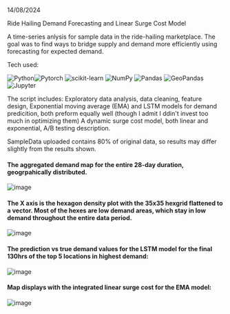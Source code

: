 14/08/2024

Ride Hailing Demand Forecasting and Linear Surge Cost Model

A time-series anlysis for sample data in the ride-hailing marketplace.
The goal was to find ways to bridge supply and demand more efficiently using forecasting for expected demand.

Tech used:

<img alt="Python" src="https://img.shields.io/badge/Python-3776ab?logo=python&logoColor=white&style-flat"><img alt="Pytorch" src="https://img.shields.io/badge/PyTorch-EE4C2C?logo=pytorch&logoColor=white&style-flat">
<img alt="scikit-learn" src="https://img.shields.io/badge/Scikit-f7931e?logo=scikit-learn&logoColor=white&style-flat">
<img alt="NumPy" src="https://img.shields.io/badge/NumPy-013242?logo=numpy&logoColor=white&style-flat">
<img alt="Pandas" src="https://img.shields.io/badge/Pandas-150458?logo=pandas&logoColor=white&style-flat">
<img alt="GeoPandas" src="https://img.shields.io/badge/GeoPandas-139c5a?logo=GeoPandas&logoColor=white&style-flat">
<img alt="Jupyter" src="https://img.shields.io/badge/Jupyter-f37626?logo=jupyter&logoColor=white&style-flat">

The script includes:
Exploratory data analysis, data cleaning, feature design, 
Exponential moving average (EMA) and LSTM models for demand predicition, both preform equally well (though I admit I ddin't invest too much in optimizing them)
A dynamic surge cost model, both linear and exponential,
A/B testing description.

SampleData uploaded contains 80% of original data, so results may differ slightly from the results shown.

#### The aggregated demand map for the entire 28-day duration, geogrpahically distributed. 
![image](https://github.com/user-attachments/assets/05280818-7916-432a-a6c9-b3a416c9abc2)

#### The X axis is the hexagon density plot with the 35x35 hexgrid flattened to a vector. Most of the hexes are low demand areas, which stay in low demand throughout the entire data period. 
![image](https://github.com/user-attachments/assets/256cc254-b8c7-4783-9562-61613dd70173)

#### The prediction vs true demand values for the LSTM model for the final 130hrs of the top 5 locations in highest demand:
![image](https://github.com/user-attachments/assets/83155419-15c7-4293-ab2e-9d94229d6ae5)

#### Map displays with the integrated linear surge cost for the EMA model:
![image](https://github.com/user-attachments/assets/7a23e4b3-dd2a-4cfd-ac75-391a7a642ae0)

